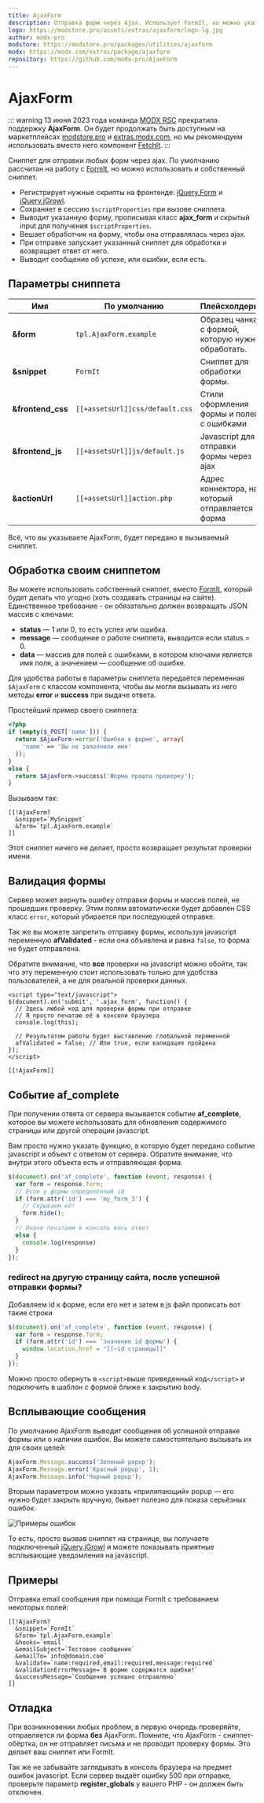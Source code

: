 ```yaml
---
title: AjaxForm
description: Отправка форм через Ajax. Использует FormIt, но можно указать и свой сниппет
logo: https://modstore.pro/assets/extras/ajaxform/logo-lg.jpg
author: modx-pro
modstore: https://modstore.pro/packages/utilities/ajaxform
modx: https://modx.com/extras/package/ajaxform
repository: https://github.com/modx-pro/AjaxForm
---
```

# AjaxForm

::: warning
13 июня 2023 года команда [MODX RSC](https://github.com/modx-pro) прекратила поддержку **AjaxForm**. Он будет продолжать быть доступным на маркетплейсах [modstore.pro](https://modstore.pro/packages/utilities/ajaxform) и [extras.modx.com](https://modx.com/extras/package/ajaxform), но мы рекомендуем использовать вместо него компонент [FetchIt](/components/fetchit/).
:::

Сниппет для отправки любых форм через ajax. По умолчанию рассчитан на работу с [FormIt](https://docs.modx.com/current/en/extras/formit), но можно использовать и собственный сниппет.

- Регистрирует нужные скрипты на фронтенде: [jQuery.Form](http://malsup.com/jquery/form/) и [jQuery.jGrowl](http://plugins.jquery.com/jgrowl/).
- Сохраняет в сессию `$scriptProperties` при вызове сниппета.
- Выводит указанную форму, прописывая класс **ajax_form** и скрытый input для получения `$scriptProperties`.
- Вешает обработчик на форму, чтобы она отправлялась через ajax.
- При отправке запускает указанный сниппет для обработки и возвращает ответ от него.
- Выводит сообщение об успехе, или ошибки, если есть.

## Параметры сниппета

| Имя               | По умолчанию                    | Плейсхолдеры                                      |
| ----------------- | ------------------------------- | ------------------------------------------------- |
| **&form**         | `tpl.AjaxForm.example`          | Образец чанка с формой, которую нужно обработать. |
| **&snippet**      | `FormIt`                        | Сниппет для обработки формы.                      |
| **&frontend_css** | `[[+assetsUrl]]css/default.css` | Стили оформления формы и полей с ошибками         |
| **&frontend_js**  | `[[+assetsUrl]]js/default.js`   | Javascript для отправки формы через ajax          |
| **&actionUrl**    | `[[+assetsUrl]]action.php`      | Адрес коннектора, на который отправляется форма   |

Всё, что вы указываете AjaxForm, будет передано в вызываемый сниппет.

## Обработка своим сниппетом

Вы можете использовать собственный сниппет, вместо [FormIt](https://docs.modx.com/current/en/extras/formit), который будет делать что угодно (хоть создавать страницы на сайте).
Единственное требование - он обязательно должен возвращать JSON массив с ключами:

- **status** — 1 или 0, то есть успех или ошибка.
- **message** — сообщение о работе сниппета, выводится если status = 0.
- **data** — массив для полей с ошибками, в котором ключами является имя поля, а значением — сообщение об ошибке.

Для удобства работы в параметры сниппета передаётся переменная `$AjaxForm` с классом компонента, чтобы вы могли вызывать из него методы **error** и **success** при выдаче ответа.

Простейший пример своего сниппета:

```php
<?php
if (empty($_POST['name'])) {
  return $AjaxForm->error('Ошибки в форме', array(
    'name' => 'Вы не заполнили имя'
  ));
}
else {
  return $AjaxForm->success('Форма прошла проверку');
}
```

Вызываем так:

```modx
[[!AjaxForm?
  &snippet=`MySnippet`
  &form=`tpl.AjaxForm.example`
]]
```

Этот сниппет ничего не делает, просто возвращает результат проверки имени.

## Валидация формы

Сервер может вернуть ошибку отправки формы и массив полей, не прошедших проверку.
Этим полям автоматически будет добавлен CSS класс `error`, который убирается при последующей отправке.

Так же вы можете запретить отправку формы, используя javascript переменную **afValidated** - если она объявлена и равна `false`, то форма не будет отправлена.

Обратите внимание, что **все** проверки на javascript можно обойти, так что эту переменную стоит использовать только для удобства пользователей, а не для реальной проверки данных.

```modx
<script type="text/javascript">
$(document).on('submit', '.ajax_form', function() {
  // Здесь любой код для проверки формы при отправке
  // Я просто печатаю её в консоли браузера
  console.log(this);

  // Результатом работы будет выставление глобальной переменной
  afValidated = false; // Или true, если валидация пройдена
});
</script>

[[!AjaxForm]]
```

## Событие af_complete

При получении ответа от сервера вызывается событие **af_complete**, которое вы можете использовать для обновления содержимого страницы или другой операции javascript.

Вам просто нужно указать функцию, в которую будет передано событие javascript и объект с ответом от сервера. Обратите внимание, что внутри этого объекта есть и отправляющая форма.

```js
$(document).on('af_complete', function (event, response) {
  var form = response.form;
  // Если у формы определённый id
  if (form.attr('id') === 'my_form_3') {
    // Скрываем её!
    form.hide();
  }
  // Иначе печатаем в консоль весь ответ
  else {
    console.log(response)
  }
});
```

### redirect на другую страницу сайта, после успешной отправки формы?

Добавляем id к форме, если его нет и затем в js файл прописать вот такие строки

```js
$(document).on('af_complete', function (event, response) {
  var form = response.form;
  if (form.attr('id') === 'значение id формы') {
    window.location.href = "[[~id страницы]]"
  }
});
```

Можно просто обернуть в `<script>`выше приведенный код`</script>` и подключить в шаблон с формой ближе к закрытию body.

## Всплывающие сообщения

По умолчанию AjaxForm выводит сообщения об успешной отправке формы или о наличии ошибок.
Вы можете самостоятельно вызывать их для своих целей:

```js
AjaxForm.Message.success('Зеленый popup');
AjaxForm.Message.error('Красный popup', 1);
AjaxForm.Message.info('Черный popup');
```

Вторым параметром можно указать «прилипающий» popup — его нужно будет закрыть вручную, бывает полезно для показа серьёзных ошибок.

![Примеры ошибок](https://file.modx.pro/files/3/a/7/3a7b381f65837b330aaadf73b8b6282c.png)

То есть, просто вызвав сниппет на странице, вы получаете подключенный [jQuery.jGrowl](http://plugins.jquery.com/jgrowl/) и можете показывать приятные всплывающие уведомления на javascript.

## Примеры

Отправка email сообщения при помощи FormIt с требованием некоторых полей:

```modx
[[!AjaxForm?
  &snippet=`FormIt`
  &form=`tpl.AjaxForm.example`
  &hooks=`email`
  &emailSubject=`Тестовое сообщение`
  &emailTo=`info@domain.com`
  &validate=`name:required,email:required,message:required`
  &validationErrorMessage=`В форме содержатся ошибки!`
  &successMessage=`Сообщение успешно отправлено`
]]
```

## Отладка

При возникновении любых проблем, в первую очередь проверяйте, отправляется ли форма **без** AjaxForm.
Помните, что AjaxForm - сниппет-обёртка, он не отправляет письма и не проводит проверку формы. Это делает ваш сниппет или FormIt.

Так же не забывайте заглядывать в консоль браузера на предмет ошибок javascript.
Если сервер выдаёт ошибку 500 при отправке, проверьте параметр **register_globals** у вашего PHP - он должен быть отключен.
